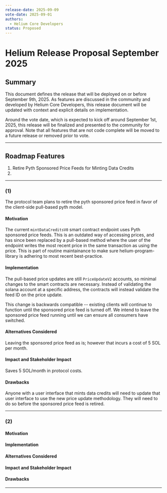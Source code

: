 ```yaml
---
release-date: 2025-09-09
vote-date: 2025-09-01
authors:
  - Helium Core Developers
status: Proposed
---
```


# Helium Release Proposal September 2025

## Summary

This document defines the release that will be deployed on or before September 9th, 2025. As features are discussed in the community and developed by Helium Core Developers, this release document will be updated with context and explicit details on implementation.

Around the vote date, which is expected to kick off around September 1st, 2025, this release will be finalized and presented to the community for approval. Note that all features that are not code complete will be moved to a future release or removed prior to vote.

---

## Roadmap Features

1. Retire Pyth Sponsored Price Feeds for Minting Data Credits
2. 
---

### (1)

The protocol team plans to retire the pyth sponsored price feed in favor of the client-side pull-based pyth model.

#### Motivation

The current `mintDataCreditsV0` smart contract endpoint uses Pyth sponsored price feeds. This is an outdated way of accessing prices, and has since been replaced by a pull-based method where the user of the endpoint writes the most recent price in the same transaction as using the price. This is part of routine maintainance to make sure helium-program-library is adhering to most recent best-practice.

#### Implementation

The pull-based price updates are still `PriceUpdateV2` accounts, so minimal changes to the smart contracts are necessary. Instead of validating the solana account at a specific address, the contracts will instead validate the feed ID on the price update.

This change is backwards compatible -- existing clients will continue to function until the sponsored price feed is turned off. We intend to leave the sponsored price feed running until we can ensure all consumers have switched.

#### Alternatives Considered

Leaving the sponsored price feed as is; however that incurs a cost of 5 SOL per month.

#### Impact and Stakeholder Impact

Saves 5 SOL/month in protocol costs.

#### Drawbacks

Anyone with a user interface that mints data credits will need to update that user interface to use the new price update methodology. They will need to do so before the sponsored price feed is retired.

---

### (2) 

#### Motivation

#### Implementation

#### Alternatives Considered

#### Impact and Stakeholder Impact

#### Drawbacks


-------
